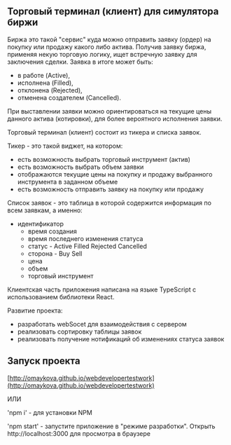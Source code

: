 ## Торговый терминал (клиент) для симулятора биржи

Биржа это такой "сервис" куда можно отправить заявку (ордер) на покупку или продажу какого либо актива. Получив заявку биржа, применяя некую торговую логику, ищет встречную заявку для заключения сделки. 
Заявка в итоге может быть:
 * в работе (Active),
 * исполнена (Filled), 
 * отклонена (Rejected),
 * отменена создателем (Cancelled).

При выставлении заявки можно ориентироваться на текущие цены данного актива (котировки), для более вероятного исполнения заявки.

Торговый терминал (клиент) состоит из тикера и списка заявок.

Тикер - это такой виджет, на котором:
  * есть возможность выбрать торговый инструмент (актив)
  * есть возможность выбрать объем заявки
  * отображаются текущие цены на покупку и продажу выбранного инструмента в заданном объеме
  * есть возможность отправить заявку на покупку или продажу

Список заявок - это таблица в которой содержится информация по всем заявкам, а именно:
  * идентификатор
	* время создания
	* время последнего изменения статуса
	* статус - Active Filled Rejected Cancelled
	* сторона - Buy Sell
	* цена
	* объем
	* торговый инструмент

Клиентская часть приложения написана на языке TypeScript с использованием библиотеки React.

Развитие проекта:
  * разработать webSocet для взаимодействия с сервером
  * реализовать сортировку таблицы заявок
  * реализовать получение нотификаций об изменениях статуса заявок

## Запуск проекта

[http://omaykova.github.io/webdevelopertestwork](http://omaykova.github.io/webdevelopertestwork)

ИЛИ

'npm i' - для установки NPM

'npm start' - запустите приложение в "режиме разработки". Открыть http://localhost:3000 для просмотра в браузере
